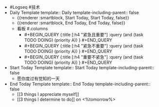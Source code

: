 - #Logseq #技术
- Daily Template
  template:: Daily
  template-including-parent:: false
	- {{renderer :smartblock, Start Today, Start Today, false}}
	- {{renderer :smartblock, End Today, End Today, false}}
	- 看板 #.columns
		- #+BEGIN_QUERY
		  {:title [:h4 "紧急且重要"]
		  :query  (and (task TODO DOING) (priority A)) }
		  #+END_QUERY
		- #+BEGIN_QUERY
		  {:title [:h4 "紧急不重要"]
		  :query  (and (task TODO DOING) (priority A)) }
		  #+END_QUERY
		- #+BEGIN_QUERY
		  {:title [:h4 "重要不紧急"]
		  :query  (and (task TODO DOING) (priority A)) }
		  #+END_QUERY
- Start Today Template
  template:: Start Today
  template-including-parent:: false
	- 愿你度过有觉知的一天
- End Today Template
  template:: End Today
  template-including-parent:: false
	- [[3 things I appreciate myself]]
	- [[3 things I determine to do]] on <%tomorrow%>